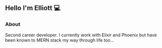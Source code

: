 

## Hello I'm Elliott 💻 


### About
Second career developer. I currently work with Elixir and Phoenix but have been known to MERN stack my way through life too... 




